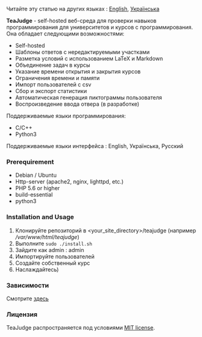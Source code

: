 Читайте эту статью на других языках : [English](README.md), [Українська](README.uk_UA.md)

**TeaJudge** - self-hosted веб-среда для проверки навыков программирования для университетов и курсов с программирования. Она обладает следующими возможностями:
- Self-hosted
- Шаблоны ответов с нередактируемыми участками
- Разметка условий с использованием LaTeX и Markdown
- Объединение задач в курсы
- Указание времени открытия и закрытия курсов
- Ограничения времени и памяти
- Импорт пользователей с csv
- Сбор и экспорт статистики
- Автоматическая генерация пиктограммы пользователя
- Воспроизведение ввода отвера (в разработке)

Поддерживаемые языки программирования:
- C/C++
- Python3

Поддерживаемые языки интерфейса : English, Українська, Русский

### Prerequirement
- Debian / Ubuntu
- Http-server (apache2, nginx, lighttpd, etc.)
- PHP 5.6 or higher
- build-essential
- python3

### Installation and Usage
1. Клонируйте репозиторий в \<your_site_directory\>/teajudge (например */var/www/html/teajudge*)
1. Выполните `sudo ./install.sh`
1. Зайдите как admin : admin
1. Импортируйте пользователей
1. Создайте собственный курс
1. Наслаждайтесь)

### Зависимости
Смотрите [здесь](DEPENDENCIES.md)

### Лицензия
TeaJudge распространяется под условиями [MIT license](LICENSE).